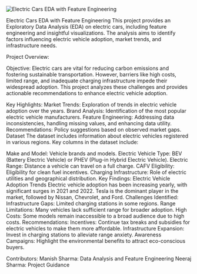 ![Electric Cars EDA with Feature Engineering](https://diyguru.org/wp-content/uploads/2023/05/image-7.png)

Electric Cars EDA with Feature Engineering
This project provides an Exploratory Data Analysis (EDA) on electric cars, including feature engineering and insightful visualizations. The analysis aims to identify factors influencing electric vehicle adoption, market trends, and infrastructure needs.

Project Overview:


Objective:
Electric cars are vital for reducing carbon emissions and fostering sustainable transportation. However, barriers like high costs, limited range, and inadequate charging infrastructure impede their widespread adoption. This project analyzes these challenges and provides actionable recommendations to enhance electric vehicle adoption.

Key Highlights:
Market Trends: Exploration of trends in electric vehicle adoption over the years.
Brand Analysis: Identification of the most popular electric vehicle manufacturers.
Feature Engineering: Addressing data inconsistencies, handling missing values, and enhancing data utility.
Recommendations: Policy suggestions based on observed market gaps.
Dataset
The dataset includes information about electric vehicles registered in various regions. Key columns in the dataset include:

Make and Model: Vehicle brands and models.
Electric Vehicle Type: BEV (Battery Electric Vehicle) or PHEV (Plug-in Hybrid Electric Vehicle).
Electric Range: Distance a vehicle can travel on a full charge.
CAFV Eligibility: Eligibility for clean fuel incentives.
Charging Infrastructure: Role of electric utilities and geographical distribution.
Key Findings:
Electric Vehicle Adoption Trends
Electric vehicle adoption has been increasing yearly, with significant surges in 2021 and 2022.
Tesla is the dominant player in the market, followed by Nissan, Chevrolet, and Ford.
Challenges Identified:
Infrastructure Gaps: Limited charging stations in some regions.
Range Limitations: Many vehicles lack sufficient range for broader adoption.
High Costs: Some models remain inaccessible to a broad audience due to high costs.
Recommendations:
Incentives:
Continue tax breaks and subsidies for electric vehicles to make them more affordable.
Infrastructure Expansion:
Invest in charging stations to alleviate range anxiety.
Awareness Campaigns:
Highlight the environmental benefits to attract eco-conscious buyers.


Contributors:
Manish Sharma: Data Analysis and Feature Engineering
Neeraj Sharma: Project Guidance
